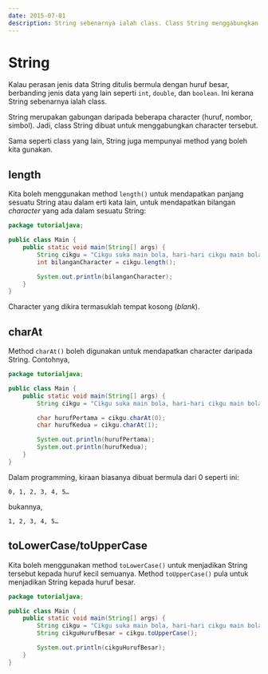 ```yaml
---
date: 2015-07-01
description: String sebenarnya ialah class. Class String menggabungkan beberapa character. Sama seperti class yang lain, class String juga mempunyai methods.
---
```


# String

Kalau perasan jenis data String ditulis bermula dengan huruf besar,
berbanding jenis data yang lain seperti `int`, `double`, dan `boolean`.
Ini kerana String sebenarnya ialah class.

String merupakan gabungan daripada beberapa character (huruf, nombor,
simbol). Jadi, class String dibuat untuk menggabungkan character
tersebut.

Sama seperti class yang lain, String juga mempunyai method yang boleh kita
gunakan.

## length

Kita boleh menggunakan method `length()` untuk mendapatkan panjang
sesuatu String atau dalam erti kata lain, untuk mendapatkan bilangan
_character_ yang ada dalam sesuatu String:

```java
package tutorialjava;

public class Main {
    public static void main(String[] args) {
        String cikgu = "Cikgu suka main bola, hari-hari cikgu main bola";
        int bilanganCharacter = cikgu.length();

        System.out.println(bilanganCharacter);
    }
}
```

Character yang dikira termasuklah tempat kosong (_blank_).

## charAt

Method `charAt()` boleh digunakan untuk mendapatkan character daripada
String. Contohnya,

```java
package tutorialjava;

public class Main {
    public static void main(String[] args) {
        String cikgu = "Cikgu suka main bola, hari-hari cikgu main bola";

        char hurufPertama = cikgu.charAt(0);
        char hurufKedua = cikgu.charAt(1);

        System.out.println(hurufPertama);
        System.out.println(hurufKedua);
    }
}
```

Dalam programming, kiraan biasanya dibuat bermula dari 0 seperti ini:

```
0, 1, 2, 3, 4, 5…
```

bukannya,

```
1, 2, 3, 4, 5…
```

## toLowerCase/toUpperCase

Kita boleh menggunakan method `toLowerCase()` untuk menjadikan String
tersebut kepada huruf kecil semuanya. Method `toUpperCase()` pula untuk
menjadikan String kepada huruf besar.

```java
package tutorialjava;

public class Main {
    public static void main(String[] args) {
        String cikgu = "Cikgu suka main bola, hari-hari cikgu main bola";
        String cikguHurufBesar = cikgu.toUpperCase();

        System.out.println(cikguHurufBesar);
    }
}
```
